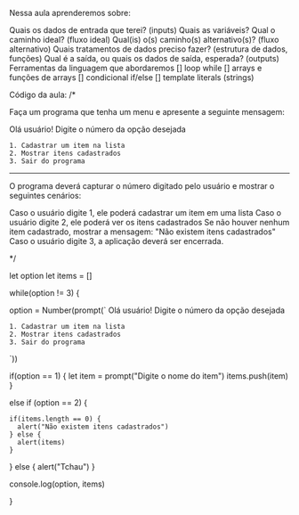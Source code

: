 Nessa aula aprenderemos sobre:

Quais os dados de entrada que terei? (inputs)
Quais as variáveis?
Qual o caminho ideal? (fluxo ideal)
Qual(is) o(s) caminho(s) alternativo(s)? (fluxo alternativo)
Quais tratamentos de dados preciso fazer? (estrutura de dados, funções)
Qual é a saída, ou quais os dados de saída, esperada? (outputs)
Ferramentas da linguagem que abordaremos
[] loop while [] arrays e funções de arrays [] condicional if/else [] template literals (strings)

Código da aula:
/*

  Faça um programa que tenha um menu e apresente a seguinte mensagem:
  
  Olá usuário! Digite o número da opção desejada

    1. Cadastrar um item na lista
    2. Mostrar itens cadastrados
    3. Sair do programa
  
  --- 
  O programa deverá capturar o número digitado pelo usuário e mostrar o seguintes cenários:

  Caso o usuário digite 1, ele poderá cadastrar um item em uma lista
  Caso o usuário digite 2, ele poderá ver os itens cadastrados
    Se não houver nenhum item cadastrado, mostrar a mensagem: 
      "Não existem itens cadastrados"
  Caso o usuário digite 3, a aplicação deverá ser encerrada.

*/

let option
let items = []

while(option != 3) {

  option =  Number(prompt(`
    Olá usuário! Digite o número da opção desejada
    
    1. Cadastrar um item na lista
    2. Mostrar itens cadastrados
    3. Sair do programa
  `))
  
  
  if(option == 1) {
    let item = prompt("Digite o nome do item")
    items.push(item) 
  }
  
  else if (option == 2) {
  
    if(items.length == 0) {
      alert("Não existem itens cadastrados")
    } else {
      alert(items)
    }
  
  } else {
    alert("Tchau")
  }
  
  console.log(option, items)

}